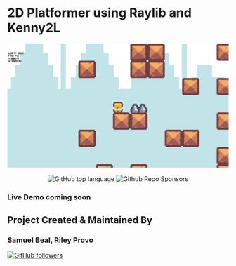 # 2D Platformer using Raylib and Kenny2L

![image](https://github.com/spbeal/2D-Platformer-Raylib/blob/main/resources/2D_Platformer_QjdAii7a0L.png)

<div align="center">

<img alt="GitHub top language" src="https://img.shields.io/github/languages/top/spbeal/2D-Platformer-Raylib?style=flat">
<img alt="Github Repo Sponsors" src="https://img.shields.io/github/sponsors/spbeal?style=flat&color=blueviolet">

</div>

### Live Demo coming soon

## Project Created & Maintained By

### Samuel Beal, Riley Provo

[![GitHub followers](https://img.shields.io/github/followers/spbeal.svg?style=social&label=Follow)](https://github.com/spbeal/)



